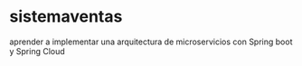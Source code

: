 # sistemaventas
aprender a implementar una arquitectura de microservicios con Spring boot y Spring Cloud
